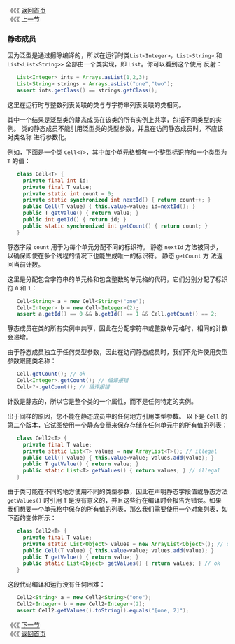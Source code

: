 《《《 [返回首页](../README.md)       <br/>
《《《 [上一节](01_Constructors.md)

### 静态成员

因为泛型是通过擦除编译的，所以在运行时类`List<Integer>`，`List<String>` 和 `List<List<String>>` 全部由一个类实现，即 `List`。你可以看到这个使用
反射：

```java
   List<Integer> ints = Arrays.asList(1,2,3);
   List<String> strings = Arrays.asList("one","two");
   assert ints.getClass() == strings.getClass();
```

这里在运行时与整数列表关联的类与与字符串列表关联的类相同。

其中一个结果是泛型类的静态成员在该类的所有实例上共享，包括不同类型的实例。 类的静态成员不能引用泛型类的类型参数，并且在访问静态成员时，不应该对类名称
进行参数化。

例如，下面是一个类 `Cell<T>`，其中每个单元格都有一个整型标识符和一个类型为 `T` 的值：

```java
   class Cell<T> {
     private final int id;
     private final T value;
     private static int count = 0;
     private static synchronized int nextId() { return count++; }
     public Cell(T value) { this.value=value; id=nextId(); }
     public T getValue() { return value; }
     public int getId() { return id; }
     public static synchronized int getCount() { return count; }
   }
```

静态字段 `count` 用于为每个单元分配不同的标识符。 静态 `nextId` 方法被同步，以确保即使在多个线程的情况下也能生成唯一的标识符。 静态 `getCount` 方
法返回当前计数。

这里是分配包含字符串的单元格和包含整数的单元格的代码，它们分别分配了标识符 `0` 和 `1`：

```java
   Cell<String> a = new Cell<String>("one");
   Cell<Integer> b = new Cell<Integer>(2);
   assert a.getId() == 0 && b.getId() == 1 && Cell.getCount() == 2;
```

静态成员在类的所有实例中共享，因此在分配字符串或整数单元格时，相同的计数会递增。

由于静态成员独立于任何类型参数，因此在访问静态成员时，我们不允许使用类型参数跟随类名称：

```java
   Cell.getCount(); // ok
   Cell<Integer>.getCount(); // 编译报错
   Cell<?>.getCount(); // 编译报错
```

计数是静态的，所以它是整个类的一个属性，而不是任何特定的实例。

出于同样的原因，您不能在静态成员中的任何地方引用类型参数。 以下是 `Cell` 的第二个版本，它试图使用一个静态变量来保存存储在任何单元中的所有值的列表：

```java
   class Cell2<T> {
     private final T value;
     private static List<T> values = new ArrayList<T>(); // illegal
     public Cell(T value) { this.value=value; values.add(value); }
     public T getValue() { return value; }
     public static List<T> getValues() { return values; } // illegal
   }
```

由于类可能在不同的地方使用不同的类型参数，因此在声明静态字段值或静态方法 `getValues()` 时引用 `T` 是没有意义的，并且这些行在编译时会报告为错误。如果
我们想要一个单元格中保存的所有值的列表，那么我们需要使用一个对象列表，如下面的变体所示：

```java
   class Cell2<T> {
     private final T value;
     private static List<Object> values = new ArrayList<Object>(); // ok
     public Cell(T value) { this.value=value; values.add(value); }
     public T getValue() { return value; }
     public static List<Object> getValues() { return values; } // ok
   }
```

这段代码编译和运行没有任何困难：

```java
   Cell2<String> a = new Cell2<String>("one");
   Cell2<Integer> b = new Cell2<Integer>(2);
   assert Cell2.getValues().toString().equals("[one, 2]");
```

《《《 [下一节](03_Nested_Classes.md)      <br/>
《《《 [返回首页](../README.md)
